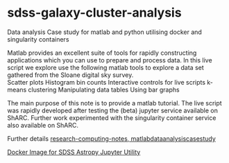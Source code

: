 # sdss-galaxy-cluster-analysis
Data analysis Case study for matlab and python utilising docker and singularity containers

Matlab provides an excellent suite of tools for rapidly constructing applications which you can use to prepare and process data.
In this live script we explore use the following matlab tools to explore a data set gathered from the Sloane digital sky survey.   
Scatter plots
Histogram bin counts
Interactive controls for live scripts
k-means clustering
Manipulating data tables
Using bar graphs

The main purpose of this note is to provide a matlab tutorial. The live script was rapidly developed after testing the (beta) 
jupyter service available on ShARC.  Further work experimented with the singularity container service also available on ShARC.

Further details 
[research-computing-notes, matlabdataanalysiscasestudy](https://sites.google.com/a/sheffield.ac.uk/rcg/my-blog/research-computing-notes/matlabdataanalysiscasestudy)

[Docker Image for SDSS Astropy Jupyter Utility](https://hub.docker.com/r/mikeg64/jupyter-py3-astropy/)
